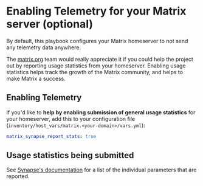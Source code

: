# Enabling Telemetry for your Matrix server (optional)

By default, this playbook configures your Matrix homeserver to not send any telemetry data anywhere.

The [matrix.org](https://matrix.org) team would really appreciate it if you could help the project out by reporting
usage statistics from your homeserver. Enabling usage statistics helps track the
growth of the Matrix community, and helps to make Matrix a success.


## Enabling Telemetry

If you'd like to **help by enabling submission of general usage statistics** for your homeserver, add this to your configuration file (`inventory/host_vars/matrix.<your-domain>/vars.yml`):

```yaml
matrix_synapse_report_stats: true
```


## Usage statistics being submitted

See [Synapse's documentation](https://github.com/matrix-org/synapse/blob/develop/docs/usage/administration/monitoring/reporting_homeserver_usage_statistics.md#available-statistics)
for a list of the individual parameters that are reported.
